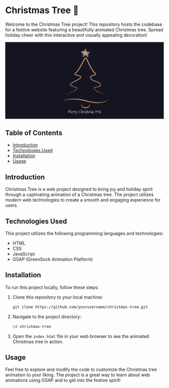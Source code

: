 # Christmas Tree 🎄

Welcome to the Christmas Tree project! This repository hosts the codebase for a festive website featuring a beautifully animated Christmas tree. Spread holiday cheer with this interactive and visually appealing decoration!

<img src="./thumbnail.png" />

## Table of Contents
- [Introduction](#introduction)
- [Technologies Used](#technologies-used)
- [Installation](#installation)
- [Usage](#usage)

## Introduction

Christmas Tree is a web project designed to bring joy and holiday spirit through a captivating animation of a Christmas tree. The project utilizes modern web technologies to create a smooth and engaging experience for users.

## Technologies Used

This project utilizes the following programming languages and technologies:
- HTML
- CSS
- JavaScript
- GSAP (GreenSock Animation Platform)

## Installation

To run this project locally, follow these steps:

1. Clone this repository to your local machine:
    ```sh
    git clone https://github.com/yourusername/christmas-tree.git
    ```

2. Navigate to the project directory:
    ```sh
    cd christmas-tree
    ```

3. Open the `index.html` file in your web browser to see the animated Christmas tree in action.

## Usage

Feel free to explore and modify the code to customize the Christmas tree animation to your liking. The project is a great way to learn about web animations using GSAP and to get into the festive spirit!

